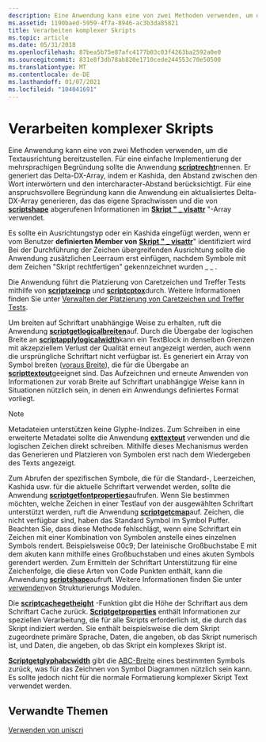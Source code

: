 ```yaml
---
description: Eine Anwendung kann eine von zwei Methoden verwenden, um die Textausrichtung bereitzustellen.
ms.assetid: 1190baed-5959-4f7a-8946-ac3b3da85821
title: Verarbeiten komplexer Skripts
ms.topic: article
ms.date: 05/31/2018
ms.openlocfilehash: 87bea5b75e87afc4177b03c03f4263ba2592a0e0
ms.sourcegitcommit: 831e8f3db78ab820e1710cede244553c70e50500
ms.translationtype: MT
ms.contentlocale: de-DE
ms.lasthandoff: 01/07/2021
ms.locfileid: "104041691"
---
```

# <a name="processing-complex-scripts"></a>Verarbeiten komplexer Skripts

Eine Anwendung kann eine von zwei Methoden verwenden, um die Textausrichtung bereitzustellen. Für eine einfache Implementierung der mehrsprachigen Begründung sollte die Anwendung [**scriptrecht**](/windows/desktop/api/Usp10/nf-usp10-scriptjustify)nennen. Er generiert das Delta-DX-Array, indem er Kashida, den Abstand zwischen den Wort interwörtern und den intercharacter-Abstand berücksichtigt. Für eine anspruchsvollere Begründung kann die Anwendung ein aktualisiertes Delta-DX-Array generieren, das das eigene Sprachwissen und die von [**scriptshape**](/windows/desktop/api/Usp10/nf-usp10-scriptshape) abgerufenen Informationen im [**Skript " \_ visattr**](/windows/win32/api/usp10/ns-usp10-script_visattr) "-Array verwendet.

Es sollte ein Ausrichtungstyp oder ein Kashida eingefügt werden, wenn er vom Benutzer **definierten Member von** [**Skript " \_ visattr**](/windows/win32/api/usp10/ns-usp10-script_visattr)" identifiziert wird Bei der Durchführung der Zeichen übergreifenden Ausrichtung sollte die Anwendung zusätzlichen Leerraum erst einfügen, nachdem Symbole mit dem Zeichen "Skript rechtfertigen" gekennzeichnet wurden \_ \_ .

Die Anwendung führt die Platzierung von Caretzeichen und Treffer Tests mithilfe von [**scriptxeincp**](/windows/desktop/api/Usp10/nf-usp10-scriptxtocp) und [**scriptcptox**](/windows/desktop/api/Usp10/nf-usp10-scriptcptox)durch. Weitere Informationen finden Sie unter [Verwalten der Platzierung von Caretzeichen und Treffer Tests](managing-caret-placement-and-hit-testing.md).

Um breiten auf Schriftart unabhängige Weise zu erhalten, ruft die Anwendung [**scriptgetlogicalbreiten**](/windows/desktop/api/Usp10/nf-usp10-scriptgetlogicalwidths)auf. Durch die Übergabe der logischen Breite an [**scriptapplylogicalwidth**](/windows/desktop/api/Usp10/nf-usp10-scriptapplylogicalwidth)kann ein TextBlock in denselben Grenzen mit akzepziellem Verlust der Qualität erneut angezeigt werden, auch wenn die ursprüngliche Schriftart nicht verfügbar ist. Es generiert ein Array von Symbol breiten ([voraus Breite](uniscribe-glossary.md)), die für die Übergabe an [**scripttextout**](/windows/desktop/api/Usp10/nf-usp10-scripttextout)geeignet sind. Das Aufzeichnen und erneute Anwenden von Informationen zur vorab Breite auf Schriftart unabhängige Weise kann in Situationen nützlich sein, in denen ein Anwendungs definiertes Format vorliegt.

> [!Note]  
> Metadateien unterstützen keine Glyphe-Indizes. Zum Schreiben in eine erweiterte Metadatei sollte die Anwendung [**exttextout**](/windows/win32/api/wingdi/nf-wingdi-exttextouta) verwenden und die logischen Zeichen direkt schreiben. Mithilfe dieses Mechanismus werden das Generieren und Platzieren von Symbolen erst nach dem Wiedergeben des Texts angezeigt.

 

Zum Abrufen der spezifischen Symbole, die für die Standard-, Leerzeichen, Kashida usw. für die aktuelle Schriftart verwendet werden, sollte die Anwendung [**scriptgetfontproperties**](/windows/desktop/api/Usp10/nf-usp10-scriptgetfontproperties)aufrufen. Wenn Sie bestimmen möchten, welche Zeichen in einer Testlauf von der ausgewählten Schriftart unterstützt werden, ruft die Anwendung [**scriptgetcmap**](/windows/desktop/api/Usp10/nf-usp10-scriptgetcmap)auf. Zeichen, die nicht verfügbar sind, haben das Standard Symbol im Symbol Puffer. Beachten Sie, dass diese Methode fehlschlägt, wenn eine Schriftart ein Zeichen mit einer Kombination von Symbolen anstelle eines einzelnen Symbols rendert. Beispielsweise 00c9; Der lateinische Großbuchstabe E mit dem akuten kann mithilfe eines Großbuchstaben und eines akuten Symbols gerendert werden. Zum Ermitteln der Schriftart Unterstützung für eine Zeichenfolge, die diese Arten von Code Punkten enthält, kann die Anwendung [**scriptshape**](/windows/desktop/api/Usp10/nf-usp10-scriptshape)aufruft. Weitere Informationen finden Sie unter [verwenden](using-shaping-engines.md)von Strukturierungs Modulen.

Die [**scriptcachegetheight**](/windows/desktop/api/Usp10/nf-usp10-scriptcachegetheight) -Funktion gibt die Höhe der Schriftart aus dem Schriftart Cache zurück. [**Scriptgetproperties**](/windows/desktop/api/Usp10/nf-usp10-scriptgetproperties) enthält Informationen zur speziellen Verarbeitung, die für alle Skripts erforderlich ist, die durch das Skript indiziert werden. Sie enthält beispielsweise die dem Skript zugeordnete primäre Sprache, Daten, die angeben, ob das Skript numerisch ist, und Daten, die angeben, ob das Skript ein komplexes Skript ist.

[**Scriptgetglyphabcwidth**](/windows/desktop/api/Usp10/nf-usp10-scriptgetglyphabcwidth) gibt die [ABC-Breite](uniscribe-glossary.md) eines bestimmten Symbols zurück, was für das Zeichnen von Symbol Diagrammen nützlich sein kann. Es sollte jedoch nicht für die normale Formatierung komplexer Skript Text verwendet werden.

## <a name="related-topics"></a>Verwandte Themen

[Verwenden von uniscri](using-uniscribe.md)


 

 
